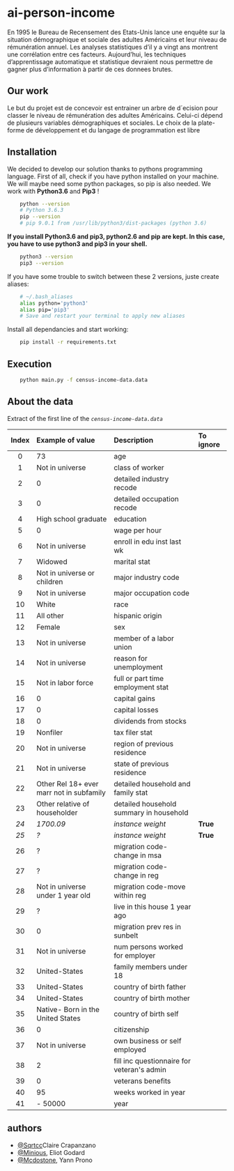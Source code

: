 # ai-person-income

En 1995 le Bureau de Recensement des Etats-Unis lance une enquête sur la situation
démographique et sociale des adultes Américains et leur niveau de rémunération annuel.
Les analyses statistiques d’il y a vingt ans montrent une corrélation entre ces facteurs.
Aujourd’hui, les techniques d’apprentissage automatique et statistique devraient nous
permettre de gagner plus d’information à partir de ces donnees brutes.


## Our work

Le but du projet est de concevoir est entrainer un arbre de d´ecision pour classer le
niveau de rémunération des adultes Américains. Celui-ci dépend de plusieurs variables
démographiques et sociales.
Le choix de la plate-forme de développement et du langage de programmation est libre


## Installation

We decided to develop our solution thanks to pythons programming language. First of all, check if you have python installed on your machine. We will maybe need some python packages, so pip is also needed. We work with **Python3.6** and **Pip3** !
    
``` bash
    python --version
    # Python 3.6.3
    pip --version
    # pip 9.0.1 from /usr/lib/python3/dist-packages (python 3.6)
```

**If you install Python3.6 and pip3, python2.6 and pip are kept. In this case, you have to use python3 and pip3 in your shell.** 

``` bash
    python3 --version
    pip3 --version
```

If you have some trouble to switch between these 2 versions, juste create aliases:


``` bash
    # ~/.bash_aliases
    alias python='python3'
    alias pip='pip3'
    # Save and restart your terminal to apply new aliases
```

Install all dependancies and start working:
``` bash
    pip install -r requirements.txt
```


## Execution
``` bash
    python main.py -f census-income-data.data
```


## About the data

Extract of the first line of the *`census-income-data.data`*

| Index   | Example of value                             | Description                                  | To ignore |
|:-------:|:---------------------------------------------|:---------------------------------------------|:----------|
|    0    |   73                                         |   age                                        |           |
|    1    |   Not in universe                            |   class of worker                            |           |
|    2    |   0                                          |   detailed industry recode                   |           |
|    3    |   0                                          |   detailed occupation recode                 |           |
|    4    |   High school graduate                       |   education                                  |           |
|    5    |   0                                          |   wage per hour                              |           |
|    6    |   Not in universe                            |   enroll in edu inst last wk                 |           |
|    7    |   Widowed                                    |   marital stat                               |           |
|    8    |   Not in universe or children                |   major industry code                        |           |
|    9    |   Not in universe                            |   major occupation code                      |           |
|   10    |   White                                      |   race                                       |           |
|   11    |   All other                                  |   hispanic origin                            |           |
|   12    |   Female                                     |   sex                                        |           |
|   13    |   Not in universe                            |   member of a labor union                    |           |
|   14    |   Not in universe                            |   reason for unemployment                    |           |
|   15    |   Not in labor force                         |   full or part time employment stat          |           |
|   16    |   0                                          |   capital gains                              |           |
|   17    |   0                                          |   capital losses                             |           |
|   18    |   0                                          |   dividends from stocks                      |           |
|   19    |   Nonfiler                                   |   tax filer stat                             |           |
|   20    |   Not in universe                            |   region of previous residence               |           |
|   21    |   Not in universe                            |   state of previous residence                |           |
|   22    |   Other Rel 18+ ever marr not in subfamily   |   detailed household and family stat         |           |
|   23    |   Other relative of householder              |   detailed household summary in household    |           |
|   *24*  |   *1700.09*                                  |   *instance weight*                            | **True**  |
|   *25*  |   *?*                                        |   *instance weight*                            | **True**  |
|   26    |   ?                                          |   migration code-change in msa               |           |
|   27    |   ?                                          |   migration code-change in reg               |           |
|   28    |   Not in universe under 1 year old           |   migration code-move within reg             |           |
|   29    |   ?                                          |   live in this house 1 year ago              |           |
|   30    |   0                                          |   migration prev res in sunbelt              |           |
|   31    |   Not in universe                            |   num persons worked for employer            |           |
|   32    |   United-States                              |   family members under 18                    |           |
|   33    |   United-States                              |   country of birth father                    |           |
|   34    |   United-States                              |   country of birth mother                    |           |
|   35    |   Native- Born in the United States          |   country of birth self                      |           |
|   36    |   0                                          |   citizenship                                |           |
|   37    |   Not in universe                            |   own business or self employed              |           |
|   38    |   2                                          |   fill inc questionnaire for veteran's admin |           |
|   39    |   0                                          |   veterans benefits                          |           |
|   40    |   95                                         |   weeks worked in year                       |           |
|   41    |   - 50000                                    |   year                                       |           |


## authors

  - [@Sqrtcc](https://github.com/sqrtcc)Claire Crapanzano
  - [@Minious](https://github.com/minious), Eliot Godard
  - [@Mcdostone](https://github.com/Mcdostone), Yann Prono
